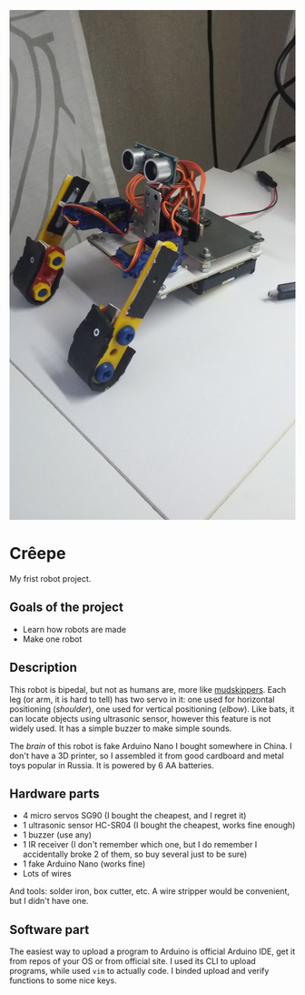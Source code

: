 ![Photo of Crêepe](photo1.jpg)
# Crêepe
My frist robot project.

## Goals of the project
- Learn how robots are made
- Make one robot

## Description
This robot is bipedal, but not as humans are, more like [mudskippers](
https://en.wikipedia.org/wiki/Mudskipper). Each leg (or arm, it is hard to
tell) has two servo in it: one used for horizontal positioning (*shoulder*),
one used for vertical positioning (*elbow*). Like bats, it can locate objects
using ultrasonic sensor, however this feature is not widely used. It has a
simple buzzer to make simple sounds.

The *brain* of this robot is fake Arduino Nano I bought somewhere in China. I
don't have a 3D printer, so I assembled it from good cardboard and metal toys
popular in Russia. It is powered by 6 AA batteries.

## Hardware parts
- 4 micro servos SG90 (I bought the cheapest, and I regret it)
- 1 ultrasonic sensor HC-SR04 (I bought the cheapest, works fine enough)
- 1 buzzer (use any)
- 1 IR receiver (I don't remember which one, but I do remember I accidentally
  broke 2 of them, so buy several just to be sure)
- 1 fake Arduino Nano (works fine)
- Lots of wires

And tools: solder iron, box cutter, etc. A wire stripper would be convenient,
but I didn't have one.

## Software part
The easiest way to upload a program to Arduino is official Arduino IDE, get it 
from repos of your OS or from official site. I used its CLI to upload programs,
while used `vim` to actually code. I binded upload and verify functions to some
nice keys.

